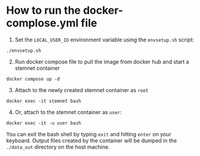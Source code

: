 # How to run the docker-complose.yml file

1. Set the `LOCAL_USER_ID` environment variable using the `envsetup.sh` script:
```
./envsetup.sh
```
2. Run docker compose file to pull the image from docker hub and start a stemnet container
```
docker compose up -d 
```
3. Attach to the newly created stemnet container as `root`
```
docker exec -it stemnet bash
```
4. Or, attach to the stemnet container as `user`:
```
docker exec -it -u user bash
```

You can exit the bash shell by typing `exit` and hitting `enter` on your keyboard. 
Output files created by the container will be dumped in the `./data_out` directory on the host machine.  
